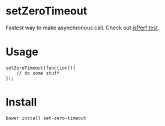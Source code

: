 # setZeroTimeout

Fastest way to make asynchronous call. Check out [jsPerf test](http://jsperf.com/setzerotimeout-vs-settimeout).

# Usage

	setZeroTimeout(function(){
		// do some stuff
	});
	
# Install

`bower install set-zero-timeout`
